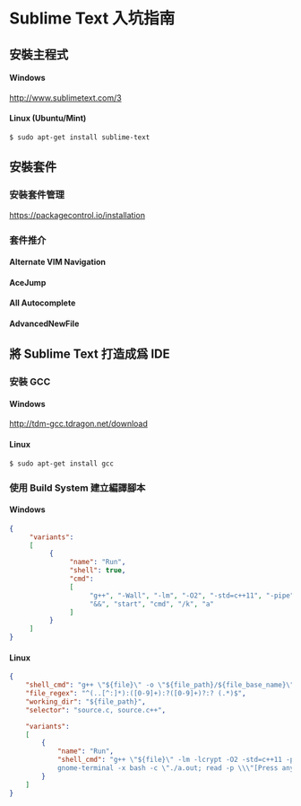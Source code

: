 # Sublime Text 入坑指南

## 安裝主程式

#### Windows
http://www.sublimetext.com/3


#### Linux (Ubuntu/Mint)
``` shell
$ sudo apt-get install sublime-text
```

## 安裝套件

### 安裝套件管理
https://packagecontrol.io/installation

### 套件推介

#### Alternate VIM Navigation
#### AceJump
#### All Autocomplete
#### AdvancedNewFile

## 將 Sublime Text 打造成爲 IDE

### 安裝 GCC

#### Windows
http://tdm-gcc.tdragon.net/download

#### Linux
```shell
$ sudo apt-get install gcc
```

### 使用 Build System 建立編譯腳本

#### Windows
```json
{
     "variants":
     [
          {   
               "name": "Run",
               "shell": true,
               "cmd": 
               [
                    "g++", "-Wall", "-lm", "-O2", "-std=c++11", "-pipe", "$file",
                    "&&", "start", "cmd", "/k", "a"
               ]
          }
     ]
}
```

#### Linux
``` json
{
    "shell_cmd": "g++ \"${file}\" -o \"${file_path}/${file_base_name}\"",
    "file_regex": "^(..[^:]*):([0-9]+):?([0-9]+)?:? (.*)$",
    "working_dir": "${file_path}",
    "selector": "source.c, source.c++",

    "variants":
    [
        {
            "name": "Run",
            "shell_cmd": "g++ \"${file}\" -lm -lcrypt -O2 -std=c++11 -pipe;
            gnome-terminal -x bash -c \"./a.out; read -p \\\"[Press anykey]\\\"\""
        }
    ]
}
```

